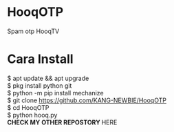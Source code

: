 # HooqOTP
Spam otp HooqTV
# Cara Install
$ apt update && apt upgrade<br>$ pkg install python git<br>$ python -m pip install mechanize<br>$ git clone https://github.com/KANG-NEWBIE/HooqOTP<br>$ cd HooqOTP<br>$ python hooq.py<br>
<b>CHECK MY OTHER REPOSTORY </b><a herf="https://github.com/KANG-NEWBIE?tab=repositories">HERE</a>
